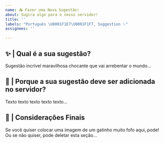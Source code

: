 ```yaml
---
name: 📥 Fazer uma Nova Sugestão!
about: Sugira algo para o nosso servidor!
title: ''
labels: "Português \U0001F1E7\U0001F1F7, Suggestion ✨"
assignees: ''

---
```


<!-- Lembre-se, aqui serve para sugerir novas funcionalidades para o servidor! -->
<!-- Se você precisa de ajuda, visite o nosso servidor de suporte! https://discord.gg/rededark -->

## ✨ **| Qual é a sua sugestão?**

Sugestão incrível maravilhosa chocante que vai arrebentar o mundo...

## 🤔 **| Porque a sua sugestão deve ser adicionada no servidor?**

Texto texto texto texto texto...

## 📅 **| Considerações Finais**

Se você quiser colocar uma imagem de um gatinho muito fofo aqui, pode! Ou se não quiser, pode deletar esta seção...
